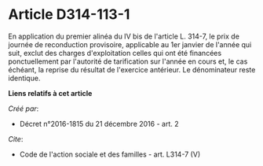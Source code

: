 # Article D314-113-1

En application du premier alinéa du IV bis de l'article L. 314-7, le prix de journée de reconduction provisoire, applicable
au 1er janvier de l'année qui suit, exclut des charges d'exploitation celles qui ont été financées ponctuellement par
l'autorité de tarification sur l'année en cours et, le cas échéant, la reprise du résultat de l'exercice antérieur. Le
dénominateur reste identique.

**Liens relatifs à cet article**

_Créé par_:

  - Décret n°2016-1815 du 21 décembre 2016 - art. 2

_Cite_:

  - Code de l'action sociale et des familles - art. L314-7 (V)
